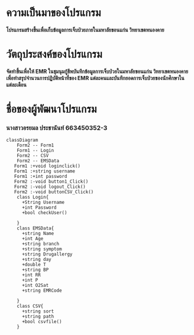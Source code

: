 # ความเป็นมาของโปรแกรม
#### โปรแกรมสร้างขึ้นเพื่อเก็บข้อมูลการเจ็บป่วยภายในมหาลัยขอนแก่น วิทยาเขตหนองคาย

# วัตถุประสงค์ของโปรแกรม
#### จัดทำขึ้นเพื่อให้ EMR ในชุมนุมกู้ชีพบันทึกข้อมูลการเจ็บป่วยในมหาลัยขอนแก่น วิทยาเขตหนองคาย เพื่อทำสรุปจำนวนการปฏิบัติหน้าที่ของ EMR แต่ละคนและบันทึกยอดการเจ็บป่วยของนักศึกษาในแต่ละเดือน

# ชื่อของผู้พัฒนาโปรแกรม
### นางสาวอรยมล  ประชานันท์  663450352-3

```mwemaid
classDiagram
    Form2 -- Form1
    Form1 -- Login
    Form2 -- CSV
    Form2 -- EMSData
   Form1 :+void loginclick()
   Form1 :+string username
   Form1 :+int password
   Form2 :-void button1_Click()
   Form2 :-void logout_Click()
   Form2 :-void buttonCSV_Click()
    class Login{
      +String Username
      +int Password
      +bool checkUser()
    
    }
    class EMSData{
      +string Name
      +int Age
      +string branch
      +string symptom
      +string Drugallergy
      +string day
      +double T
      +string BP
      +int RR
      +int P
      +int O2Sat
      +string EMRCode
    
    }
    class CSV{
      +string sort
      +string path
      +bool csvfile()
    }
```